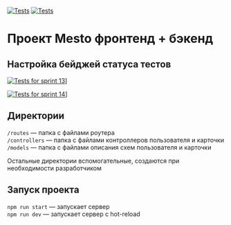 [![Tests](https://github.com/yandex-praktikum/express-mesto-gha/actions/workflows/tests-13-sprint.yml/badge.svg)](https://github.com/yandex-praktikum/express-mesto-gha/actions/workflows/tests-13-sprint.yml) [![Tests](https://github.com/yandex-praktikum/express-mesto-gha/actions/workflows/tests-14-sprint.yml/badge.svg)](https://github.com/yandex-praktikum/express-mesto-gha/actions/workflows/tests-14-sprint.yml)

# Проект Mesto фронтенд + бэкенд

## Настройка бейджей статуса тестов

[![Tests for sprint 13](https://github.com/krasotun/express-mesto-gha/actions/workflows/tests-13-sprint.yml/badge.svg)](https://github.com/krasotun/express-mesto-gha/actions/workflows/tests-13-sprint.yml)]

[![Tests for sprint 14](https://github.com/krasotun/express-mesto-gha/actions/workflows/tests-14-sprint.yml/badge.svg)](https://github.com/krasotun/express-mesto-gha/actions/workflows/tests-14-sprint.yml)]

## Директории

`/routes` — папка с файлами роутера  
`/controllers` — папка с файлами контроллеров пользователя и карточки  
`/models` — папка с файлами описания схем пользователя и карточки

Остальные директории вспомогательные, создаются при необходимости разработчиком

## Запуск проекта

`npm run start` — запускает сервер  
`npm run dev` — запускает сервер с hot-reload
